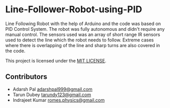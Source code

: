 # Line-Follower-Robot-using-PID
Line Following Robot with the help of Arduino and the code was based on PID Control System. The robot was fully autonomous and didn't require any manual control. The sensors used was an array of short range IR sensors used to detect the line which the robot needs to follow. Extreme cases where there is overlapping of the line and sharp turns are also covered in the code.

This project is licensed under the [MIT LICENSE](LICENSE.md). 

## Contributors
- Adarsh Pal <adarshpal999@gmail.com>
- Tarun Dubey <tarundy123@gmail.com>
- Indrajeet Kumar <romes.physics@gmail.com>
